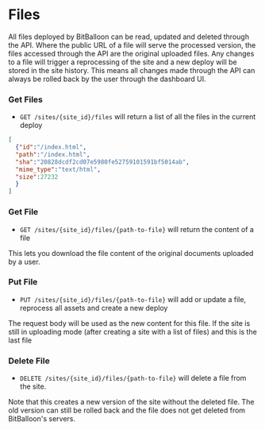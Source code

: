 Files
=====

All files deployed by BitBalloon can be read, updated and deleted through the API. Where the public URL of a file will serve the processed version, the files accessed through the API are the original uploaded files. Any changes to a file will trigger a reprocessing of the site and a new deploy will be stored in the site history. This means all changes made through the API can always be rolled back by the user through the dashboard UI.

<span data-magellan-destination="get-files"></span>
### <a name="get-files"></a>Get Files

* `GET /sites/{site_id}/files` will return a list of all the files in the current deploy

```json
[
  {"id":"/index.html",
  "path":"/index.html",
  "sha":"20828dcdf2cd07e5980fe52759101591bf5014ab",
  "mime_type":"text/html",
  "size":27232
  }
]
```

<span data-magellan-destination="get-file"></span>
### <a name="get-file"></a>Get File


* `GET /sites/{site_id}/files/{path-to-file}` will return the content of a file

This lets you download the file content of the original documents uploaded by a user.

<span data-magellan-destination="put-file"></span>
### <a name="put-file"></a>Put File


* `PUT /sites/{site_id}/files/{path-to-file}` will add or update a file, reprocess all assets and create a new deploy

The request body will be used as the new content for this file. If the site is still in uploading mode (after creating a site with a list of files) and this is the last file

<span data-magellan-destination="delete-file"></span>
### <a name="delete-file"></a>Delete File


* `DELETE /sites/{site_id}/files/{path-to-file}` will delete a file from the site.

Note that this creates a new version of the site without the deleted file. The old version can still be rolled back and the file does not get deleted from BitBalloon's servers.
